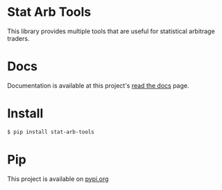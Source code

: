 # Stat Arb Tools
This library provides multiple tools that are useful for statistical arbitrage traders.

# Docs
Documentation is available at this project's [read the docs](https://stat-arb-tools.readthedocs.io/en/latest/) page.

# Install
```bash
$ pip install stat-arb-tools
```

# Pip
This project is available on [pypi.org](https://pypi.org/project/stat-arb-tools/)
